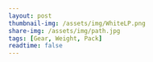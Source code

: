 ```yaml
---
layout: post
thumbnail-img: /assets/img/WhiteLP.png
share-img: /assets/img/path.jpg
tags: [Gear, Weight, Pack]
readtime: false
---
```


<script src="https://lighterpack.com/e/1jm6ok"></script><div id="1jm6ok"></div>
